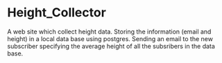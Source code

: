 # Height_Collector
A web site which collect height data.
Storing the information (email and height) in a local data base using postgres.
Sending an email to the new subscriber specifying the average height of all the subsribers in the data base.
